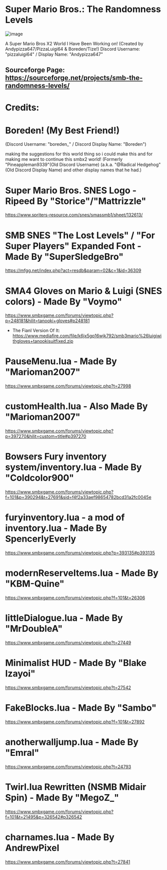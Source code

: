 # Super Mario Bros.: The Randomness Levels

![image](https://github.com/PizzaLuigi647/SMBX2-The-Randomness-Levels/assets/84218371/67707865-a7a7-4642-9ed2-5e61fc895a3c)

A Super Mario Bros X2 World I Have Been Working on!
(Created by Andypizza647/PizzaLuigi64 & Boreden/Tize!)
Discord Username: "pizzaluigi64" / Display Name: "Andypizza647"

Sourceforge Page:
https://sourceforge.net/projects/smb-the-randomness-levels/
----------------------------------------------------------------
# Credits:


# Boreden! (My Best Friend!)
(Discord Username: "boreden_" / Discord Display Name: "Boreden")

making the suggestions for this world thing so i could make this
and for making me want to continue this smbx2 world!
(Formerly "Pineappleman9339"(Old Discord Username)
(a.k.a. "@Radical Hedgehog"(Old Discord Display Name) and other display names that he had.)

# Super Mario Bros. SNES Logo - Ripeed By "Storice"/"Mattrizzle"
https://www.spriters-resource.com/snes/smassmb1/sheet/132613/

# SMB SNES "The Lost Levels" / "For Super Players" Expanded Font - Made By "SuperSledgeBro"
https://mfgg.net/index.php?act=resdb&param=02&c=1&id=36309

# SMA4 Gloves on Mario & Luigi (SNES colors) - Made By "Voymo"
https://www.smbxgame.com/forums/viewtopic.php?p=248181&hilit=tanooki+gloves#p248181
* The Fianl Version Of It: https://www.mediafire.com/file/k6jx5gp16wjk792/smb3mario%26luigiwithgloves+tanookisuitfixed.zip

# PauseMenu.lua - Made By "Marioman2007"
https://www.smbxgame.com/forums/viewtopic.php?t=27998

# customHealth.lua - Also Made By "Marioman2007"
https://www.smbxgame.com/forums/viewtopic.php?p=397270&hilit=custom+title#p397270

# Bowsers Fury inventory system/inventory.lua - Made By "Coldcolor900"
https://www.smbxgame.com/forums/viewtopic.php?f=101&p=390294&t=27691&sid=f4f2a33aef98654782bcd31a2fc0045e

# furyinventory.lua - a mod of inventory.lua - Made By SpencerlyEverly
https://www.smbxgame.com/forums/viewtopic.php?p=393135#p393135

# modernReserveItems.lua - Made By "KBM-Quine"
https://www.smbxgame.com/forums/viewtopic.php?f=101&t=26306
 
# littleDialogue.lua - Made By "MrDoubleA"
https://www.smbxgame.com/forums/viewtopic.php?t=27449
	
# Minimalist HUD - Made By "Blake Izayoi"
https://www.smbxgame.com/forums/viewtopic.php?t=27542

# FakeBlocks.lua - Made By "Sambo"
https://www.smbxgame.com/forums/viewtopic.php?f=101&t=27892

# anotherwalljump.lua - Made By "Emral"
https://www.smbxgame.com/forums/viewtopic.php?t=24793

# Twirl.lua Rewritten (NSMB Midair Spin) - Made By "MegoZ_"
https://www.smbxgame.com/forums/viewtopic.php?f=101&t=21495&p=326542#p326542

# charnames.lua - Made By AndrewPixel
https://www.smbxgame.com/forums/viewtopic.php?t=27841

